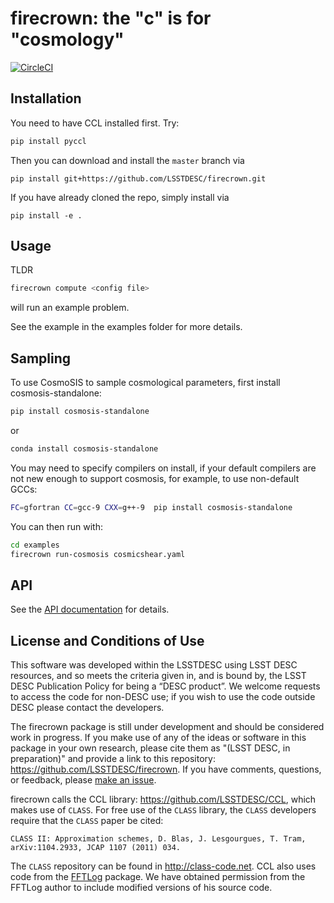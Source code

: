 # firecrown: the "c" is for "cosmology"

[![CircleCI](https://circleci.com/gh/LSSTDESC/firecrown/tree/master.svg?style=svg)](https://circleci.com/gh/LSSTDESC/firecrown/tree/master)

## Installation

You need to have CCL installed first. Try:

```bash
pip install pyccl
```

Then you can download and install the `master` branch via

```
pip install git+https://github.com/LSSTDESC/firecrown.git
```

If you have already cloned the repo, simply install via

```
pip install -e .
```

## Usage

TLDR

```bash
firecrown compute <config file>
```

will run an example problem.

See the example in the examples folder for more details.

## Sampling

To use CosmoSIS to sample cosmological parameters, first install cosmosis-standalone:

```bash
pip install cosmosis-standalone
```

or

```bash
conda install cosmosis-standalone
```


You may need to specify compilers on install, if your default compilers are not new enough to support cosmosis, for example, to use non-default GCCs:

```bash
FC=gfortran CC=gcc-9 CXX=g++-9  pip install cosmosis-standalone
```

You can then run with:

```bash
cd examples
firecrown run-cosmosis cosmicshear.yaml
```

## API

See the [API documentation](API.md) for details.

## License and Conditions of Use

This software was developed within the LSSTDESC using LSST DESC resources, and 
so meets the criteria given in, and is bound by, the LSST DESC Publication Policy 
for being a “DESC product”. We welcome requests to access the code for non-DESC use; 
if you wish to use the code outside DESC please contact the developers.

The firecrown package is still under development and should be considered work
in progress. If you make use of any of the ideas or software in this package
in your own research, please cite them as "(LSST DESC, in preparation)" and
provide a link to this repository: https://github.com/LSSTDESC/firecrown.
If you have comments, questions, or feedback, please
[make an issue](https://github.com/LSSTDESC/firecrown/issues).

firecrown calls the CCL library: https://github.com/LSSTDESC/CCL, which makes
use of `CLASS`. For free use of the `CLASS` library, the `CLASS` developers
require that the `CLASS` paper be cited:

    CLASS II: Approximation schemes, D. Blas, J. Lesgourgues, T. Tram,
    arXiv:1104.2933, JCAP 1107 (2011) 034.

The `CLASS` repository can be found in http://class-code.net. CCL also uses
code from the [FFTLog](http://casa.colorado.edu/~ajsh/FFTLog/) package.  We
have obtained permission from the FFTLog author to include modified versions of
his source code.
